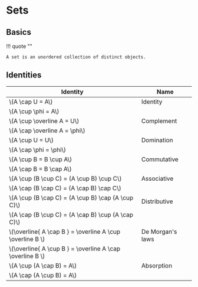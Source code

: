# Sets

<style>
.md-logo img {
  content: url('/maths/maths-light.svg');
}

:root [data-md-color-scheme=slate] .md-logo img  {
  content: url('/maths/maths-night.svg');
}
</style>

## Basics

!!! quote ""

    A set is an unordered collection of distinct objects.

## Identities

| Identity                                                    | Name             |
| ----------------------------------------------------------- | ---------------- |
| \\(A \cap U = A\\)                                          | Identity         |
| \\(A \cup \phi = A\\)                                       |                  |
| \\(A \cup \overline A = U\\)                                | Complement       |
| \\(A \cap \overline A = \phi\\)                             |                  |
| \\(A \cup U = U\\)                                          | Domination       |
| \\(A \cap \phi = \phi\\)                                    |                  |
| \\(A \cup B = B \cup A\\)                                   | Commutative      |
| \\(A \cap B = B \cap A\\)                                   |                  |
| \\(A \cup (B \cup C) = (A \cup B) \cup C\\)                 | Associative      |
| \\(A \cap (B \cap C) = (A \cap B) \cap C\\)                 |                  |
| \\(A \cup (B \cap C) = (A \cup B) \cap (A \cup C)\\)        | Distributive     |
| \\(A \cap (B \cup C) = (A \cap B) \cup (A \cap C)\\)        |                  |
| \\(\overline{ A \cap B } = \overline A \cup \overline B \\) | De Morgan's laws |
| \\(\overline{ A \cup B } = \overline A \cap \overline B \\) |                  |
| \\(A \cup (A \cap B) = A\\)                                 | Absorption       |
| \\(A \cap (A \cup B) = A\\)                                 |                  |
